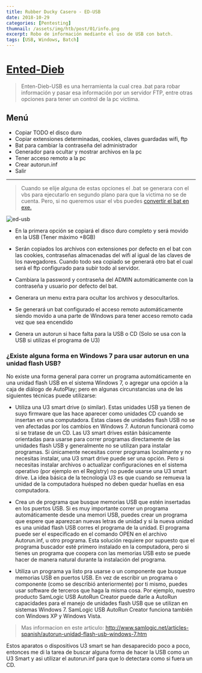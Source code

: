 ```yaml
---
title: Rubber Ducky Casero - ED-USB
date: 2018-10-29
categories: [Pentesting]
thumnail: /assets/img/htb/post/01/info.png
excerpt: Robo de información mediante el uso de USB con batch.
tags: [USB, Windows, Batch]
---
```


# [Ented-Dieb](https://github.com/Sstandby/Enten-Dieb-USB)

> Enten-Dieb-USB es una herramienta la cual crea .bat para robar información y pasar esa información por un servidor FTP, entre otras opciones para tener un control de la pc victima.  

## Menú

 - Copiar TODO el disco duro
 - Copiar extensiones determinadas, cookies, claves guardadas wifi, ftp
 - Bat para cambiar la contraseña del administrador
 - Generador para ocultar y mostrar archivos en la pc
 - Tener acceso remoto a la pc
 - Crear autorun.inf
 - Salir

-------

> Cuando se elije alguna de estas opciones el .bat se generara con el vbs para ejecutarlo en segundo plano para que la victima no se de cuenta. Pero, si no queremos usar el vbs puedes [convertir el bat en exe.](https://www.softzone.es/2017/09/16/como-convertir-archivos-bat-a-exe-en-windows/)

![ed-usb](/assets/img/01/ed-usb.gif)

- En la primera opción se copiará el disco duro completo y será movido en la USB (Tener máximo +8GB)  
- Serán copiados los archivos con extensiones por defecto en el bat con las cookies, contraseñas almacenadas del wifi al igual de las claves de los navegadores. Cuando todo sea copiado se generará otro bat el cual será el ftp configurado para subir todo al servidor.
- Cambiara la password y contraseña del ADMIN automáticamente con la contraseña y usuario por defecto del bat.  

- Generara un menu extra para ocultar los archivos y desocultarlos.

- Se generará un bat configurado el acceso remoto automáticamente siendo movido a una parte de Windows para tener acceso remoto cada vez que sea encendido

- Genera un autorun si hace falta para la USB o CD (Solo se usa con la USB si utilizas el programa de U3)

### ¿Existe alguna forma en Windows 7 para usar autorun en una unidad flash USB?


No existe una forma general para correr un programa automáticamente en una unidad flash USB en el sistema Windows 7, o agregar una opción a la caja de diálogo de AutoPlay; pero en algunas circunstancias una de las siguientes técnicas puede utilizarse:  
  

- Utiliza una U3 smart drive (o similar). Estas unidades USB ya tienen de suyo firmware que las hace aparecer como unidades CD cuando se insertan en una computadora. Estas clases de unidades flash USB no se ven afectadas por los cambios en Windows 7. Autorun funcionará como si se tratase de un CD. Las U3 smart drives están básicamente orientadas para usarse para correr programas directamente de las unidades flash USB y generalmente no se utilizan para instalar programas. Si únicamente necesitas correr programas localmante y no necesitas instalar, una U3 smart drive puede ser una opción. Pero si necesitas instalar archivos o actualizar configuraciones en el sistema operativo (por ejemplo en el Registry) no puede usarse una U3 smart drive. La idea básica de la tecnología U3 es que cuando se remueva la unidad de la computadora huésped no deben quedar huellas en esa computadora.  
  

- Crea un de programa que busque memorias USB que estén insertadas en los puertos USB. Si es muy importante correr un programa automáticamente desde una memori USB, puedes crear un programa que espere que aparezcan nuevas letras de unidad y si la nueva unidad es una unidad flash USB corres el programa de la unidad. El programa puede ser el especificado en el comando OPEN en el archivo Autorun.inf, u otro programa. Esta solución requiere por supuesto que el programa buscador esté primero instalado en la computadora, pero si tienes un programa que coopera con las memorias USB esto se puede hacer de manera natural durante la instalación del programa.  
  

- Utiliza un programa ya listo pra usarse o un componente que busque memorias USB en puertos USB. En vez de escribir un programa o componente (como se describió anteriormente) por ti mismo, puedes usar software de terceros que haga la misma cosa. Por ejemplo, nuestro producto SamLogic USB AutoRun Creator puede darle a AutoRun capacidades para el manejo de unidades flash USB que se utilizan en sistemas Windows 7. SamLogic USB AutoRun Creator funciona también con Windows XP y Windows Vista.  
  

> Mas informacion en este articulo: http://www.samlogic.net/articles-spanish/autorun-unidad-flash-usb-windows-7.htm
  

Estos aparatos o dispositivos U3 smart se han desaparecido poco a poco, entonces me di la tarea de buscar alguna forma de hacer la USB como un U3 Smart y asi utilizar el autorun.inf para que lo detectara como si fuera un CD.  
